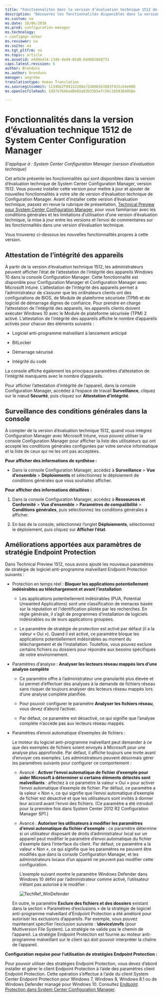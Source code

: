 ```yaml
---
title: "Fonctionnalités dans la version d’évaluation technique 1512 de System Center Configuration Manager"
description: "Découvrez les fonctionnalités disponibles dans la version d’évaluation technique de System Center Configuration Manager, version 1512."
ms.custom: na
ms.date: 10/06/2016
ms.prod: configuration-manager
ms.technology:
- configmgr-other
ms.reviewer: na
ms.suite: na
ms.tgt_pltfrm: na
ms.topic: article
ms.assetid: e4d9e414-1346-4ed4-85d0-64d602b68731
caps.latest.revision: 6
author: Brenduns
ms.author: brenduns
manager: angrobe
translationtype: Human Translation
ms.sourcegitcommit: 1134bb2f04152288e72d40b1b1083f415cb4e900
ms.openlocfilehash: 1d97e7646adbb02a03b33b5efc56c1658364956e

---
```

# <a name="capabilities-in-technical-preview-1512-for-system-center-configuration-manager"></a>Fonctionnalités dans la version d’évaluation technique 1512 de System Center Configuration Manager

*S’applique à : System Center Configuration Manager (version d’évaluation technique)*

Cet article présente les fonctionnalités qui sont disponibles dans la version d’évaluation technique de System Center Configuration Manager, version 1512. Vous pouvez installer cette version pour mettre à jour et ajouter de nouvelles fonctionnalités à votre site de version d’évaluation technique de Configuration Manager. Avant d’installer cette version d’évaluation technique, passez en revue la rubrique de présentation, [Technical Preview pour System Center Configuration Manager](technical-preview.md), pour vous familiariser avec les conditions générales et les limitations d’utilisation d’une version d’évaluation technique, la mise à jour entre les versions et l’envoi de commentaires sur les fonctionnalités dans une version d’évaluation technique.  

 Vous trouverez ci-dessous les nouvelles fonctionnalités propres à cette version.  

##  <a name="a-namebkmkdevicehealtha-device-health-attestation"></a><a name="bkmk_devicehealth"></a> Attestation de l’intégrité des appareils  
 À partir de la version d’évaluation technique 1512, les administrateurs peuvent afficher l’état de l’attestation de l’intégrité des appareils Windows 10 dans la console Configuration Manager.  Cette fonctionnalité est disponible pour Configuration Manager et Configuration Manager avec Microsoft Intune. L’attestation de l’intégrité des appareils permet à l’administrateur de s’assurer que les ordinateurs clients ont des configurations de BIOS, de Module de plateforme sécurisée (TPM) et de logiciel de démarrage dignes de confiance. Pour prendre en charge l’attestation de l’intégrité des appareils, les appareils clients doivent exécuter Windows 10 avec le Module de plateforme sécurisée (TPM) 2 activé. L’attestation de l’intégrité des appareils affiche le nombre d’appareils activés pour chacun des éléments suivants :  

-   Logiciel anti-programme malveillant à lancement anticipé  

-   BitLocker  

-   Démarrage sécurisé  

-   Intégrité du code  

La console affiche également les principaux paramètres d’attestation de l’intégrité manquants avec le nombre d’appareils.  

Pour afficher l’attestation d’intégrité de l’appareil, dans la console Configuration Manager, accédez à l’espace de travail **Surveillance**, cliquez sur le nœud **Sécurité**, puis cliquez sur **Attestation d’intégrité**.  

##  <a name="a-namebkmkviewtermsa-in-console-monitoring-for-terms-and-conditions"></a><a name="bkmk_viewterms"></a> Surveillance des conditions générales dans la console  
À compter de la version d’évaluation technique 1512, quand vous intégrez Configuration Manager avec Microsoft Intune, vous pouvez utiliser la console Configuration Manager pour afficher la liste des utilisateurs qui ont accepté les conditions générales configurées par votre service informatique et la liste de ceux qui ne les ont pas acceptées.  

**Pour afficher des informations de synthèse :**  

-   Dans la console Configuration Manager, accédez à **Surveillance** > **Vue d’ensemble** > **Déploiements** et sélectionnez le déploiement de conditions générales que vous souhaitez afficher.  

**Pour afficher des informations détaillées :**  

1.  Dans la console Configuration Manager, accédez à **Ressources et Conformité** > **Vue d’ensemble** > **Paramètres de compatibilité** > **Conditions générales**, puis sélectionnez les conditions générales à afficher.  

2.  En bas de la console, sélectionnez l’onglet **Déploiements**, sélectionnez le déploiement, puis cliquez sur **Afficher l’état**.  

##  <a name="a-namebkmkeppolicya-improvements-to-endpoint-protection-policy-settings"></a><a name="bkmk_EPpolicy"></a> Améliorations apportées aux paramètres de stratégie Endpoint Protection  
Dans Technical Preview 1512, nous avons ajouté les nouveaux paramètres de stratégie de logiciel anti-programme malveillant Endpoint Protection suivants :  

-   Protection en temps réel : **Bloquer les applications potentiellement indésirables au téléchargement et avant l’installation**  

    -   Les applications potentiellement indésirables (PUA, Potential Unwanted Applications) sont une classification de menaces basée sur la réputation et l’identification pilotée par les recherches. En règle générale, il s’agit de programmes d’installation de logiciels indésirables ou de leurs applications groupées.  

    -   Le paramètre de stratégie de protection est activé par défaut (il a la valeur « Oui »). Quand il est activé, ce paramètre bloque les applications potentiellement indésirables au moment du téléchargement et de l’installation. Toutefois, vous pouvez exclure certains fichiers ou dossiers pour répondre aux besoins spécifiques de votre environnement.  

-   Paramètres d’analyse : **Analyser les lecteurs réseau mappés lors d’une analyse complète**  

    -   Ce paramètre offre à l’administrateur une granularité plus élevée et lui permet d’effectuer des analyses à la demande de fichiers réseau sans risquer de toujours analyser des lecteurs réseau mappés lors d’une analyse complète planifiée.  

    -   Pour pouvoir configurer le paramètre **Analyser les fichiers réseau**, vous devez d’abord l’activer.  

    -   Par défaut, ce paramètre est désactivé, ce qui signifie que l’analyse complète n’accède pas aux lecteurs réseau mappés.  

-   Paramètres d’envoi automatique d’exemples de fichiers :  

     Le moteur du logiciel anti-programme malveillant peut demander à ce que des exemples de fichiers soient envoyés à Microsoft pour une analyse plus approfondie. Par défaut, il affiche toujours une invite avant d’envoyer ces exemples. Les administrateurs peuvent désormais gérer les paramètres suivants pour configurer ce comportement :  

    -   Avancé : **Activer l’envoi automatique de fichier d’exemple pour aider Microsoft à déterminer si certains éléments détectés sont malveillants** : affectez à ce paramètre la valeur « Oui » pour activer l’envoi automatique d’exemple de fichier. Par défaut, ce paramètre a la valeur « Non », ce qui signifie que l’envoi automatique d’exemple de fichier est désactivé et que les utilisateurs sont invités à donner leur accord avant l’envoi des fichiers.   (Ce paramètre a été introduit pour la première fois dans System Center 2012 R2 Configuration Manager SP1.)  

    -   Avancé : **Autoriser les utilisateurs à modifier les paramètres d’envoi automatique du fichier d’exemple** : ce paramètre détermine si un utilisateur disposant de droits d’administrateur local sur un appareil peut modifier le paramètre d’envoi automatique du fichier d’exemple dans l’interface du client. Par défaut, ce paramètre a la valeur « Non », ce qui signifie que les paramètres ne peuvent être modifiés que dans la console Configuration Manager, et les administrateurs locaux d’un appareil ne peuvent pas modifier cette configuration.  

         L’exemple suivant montre le paramètre Windows Defender dans Windows 10 défini par l’administrateur comme activé, l’utilisateur n’étant pas autorisé à le modifier :  

         ![TechRef&#95;WinDefender](../../core/get-started/media/TechRef_WinDefender.png "TechRef_WinDefender")  

    En outre, le paramètre **Exclure des fichiers et des dossiers** existant dans la section « Paramètres d’exclusions » de la stratégie de logiciel anti-programme malveillant d’Endpoint Protection a été amélioré pour autoriser les exclusions d’appareils. Par exemple, vous pouvez maintenant spécifier l’exclusion suivante : **\device\mvfs** (pour Multiversion File System). La stratégie ne valide pas le chemin de l’appareil. La stratégie Endpoint Protection est fournie au moteur anti-programme malveillant sur le client qui doit pouvoir interpréter la chaîne de l’appareil.  

**Configuration requise pour l’utilisation de stratégies Endpoint Protection :**  

Pour pouvoir utiliser des stratégies Endpoint Protection, vous devez d’abord installer et gérer le client Endpoint Protection à l’aide des paramètres client Endpoint Protection. Cette opération s’effectue à l’aide du client System Center Endpoint Protection pour Windows 7, Windows 8, Windows 8.1 ou de Windows Defender managé pour Windows 10. Consultez [Endpoint Protection dans System Center Configuration Manager](../../protect/deploy-use/endpoint-protection.md).  



<!--HONumber=Nov16_HO1-->


